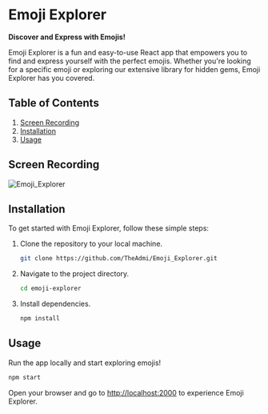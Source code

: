 # Emoji Explorer

**Discover and Express with Emojis!**

Emoji Explorer is a fun and easy-to-use React app that empowers you to find and express yourself with the perfect emojis. Whether you're looking for a specific emoji or exploring our extensive library for hidden gems, Emoji Explorer has you covered.

## Table of Contents
1. [Screen Recording](#screen_recording)
2. [Installation](#installation)
3. [Usage](#usage)

## Screen Recording
![Emoji_Explorer](Emoji_Explorer.gif)

## Installation
To get started with Emoji Explorer, follow these simple steps:

1. Clone the repository to your local machine.
   ```bash
   git clone https://github.com/TheAdmi/Emoji_Explorer.git
   ```
2. Navigate to the project directory.
   ```bash
   cd emoji-explorer
   ```
3. Install dependencies.
   ```bash
   npm install
   ```

## Usage
Run the app locally and start exploring emojis!

```bash
npm start
```

Open your browser and go to [http://localhost:2000](http://localhost:2000) to experience Emoji Explorer.
